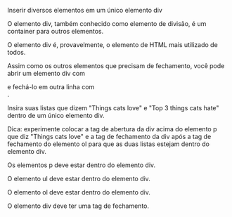 Inserir diversos elementos em um único elemento div


O elemento div, também conhecido como elemento de divisão, é um container para outros elementos.

O elemento div é, provavelmente, o elemento de HTML mais utilizado de todos.

Assim como os outros elementos que precisam de fechamento, você pode abrir um elemento div com <div> e fechá-lo em outra linha com </div>.

Insira suas listas que dizem "Things cats love" e "Top 3 things cats hate" dentro de um único elemento div.

Dica: experimente colocar a tag de abertura da div acima do elemento p que diz "Things cats love" e a tag de fechamento da div após a tag de fechamento do elemento ol para que as duas listas estejam dentro do elemento div.

Os elementos p deve estar dentro do elemento div.

O elemento ul deve estar dentro do elemento div.

O elemento ol deve estar dentro do elemento div.

O elemento div deve ter uma tag de fechamento.